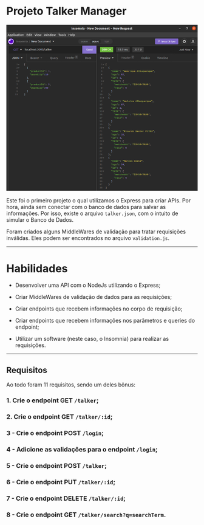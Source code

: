 # Projeto Talker Manager

<img src="../../images/TALKER_MANAGER.png" alt="Project-logo">

Este foi o primeiro projeto o qual utilizamos o Express para criar APIs. Por hora, ainda sem conectar com o banco de dados para salvar as informações. Por isso, existe o arquivo `talker.json`, com o intuito de simular o Banco de Dados.

Foram criados alguns MiddleWares de validação para tratar requisições inválidas. Eles podem ser encontrados no arquivo `validation.js`.

---

# Habilidades

- Desenvolver uma API com o NodeJs utilizando o Express;

- Criar MiddleWares de validação de dados para as requisições;

- Criar endpoints que recebem informações no corpo de requisição;

- Criar endpoints que recebem informações nos parâmetros e queries do endpoint;

- Utilizar um software (neste caso, o Insomnia) para realizar as requisições.

---

## Requisitos

Ao todo foram 11 requisitos, sendo um deles bônus:
  
### 1. Crie o endpoint GET `/talker`;
### 2. Crie o endpoint GET `/talker/:id`;
### 3 - Crie o endpoint POST `/login`;
### 4 - Adicione as validações para o endpoint `/login`;
### 5 - Crie o endpoint POST `/talker`;
### 6 - Crie o endpoint PUT `/talker/:id`;
### 7 - Crie o endpoint DELETE `/talker/:id`;
### 8 - Crie o endpoint GET `/talker/search?q=searchTerm`.